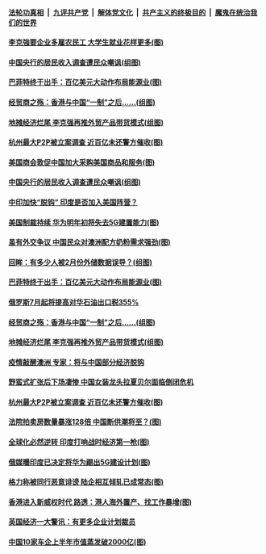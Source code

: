 

####  [法轮功真相](../../../../basic/blob/master/README.md?t=07070853) &nbsp;|&nbsp; [九评共产党](../../../../9ping.md/blob/master/README.md?t=07070853) &nbsp;|&nbsp; [解体党文化](../../../../jtdwh.md/blob/master/README.md?t=07070853)  &nbsp;|&nbsp; [共产主义的终极目的](../../../../gczydzjmd.md/blob/master/README.md?t=07070853) &nbsp;|&nbsp; [魔鬼在统治我们的世界](../../../../mgztzwmdsj.md/blob/master/README.md?t=07070853) 

#### [李克強要企业多雇农民工 大学生就业花样更多(图)](../pages/p5/938870.md?t=07070853) 

#### [中国央行的居民收入调查遭民众嘲讽(组图)](../pages/p5/938858.md?t=07070853) 

#### [巴菲特终于出手：百亿美元大动作布局能源业(图)](../pages/p5/938787.md?t=07070853) 

#### [经贸商之殇：香港与中国“一制”之后……(组图)](../pages/p5/938780.md?t=07070853) 

#### [地摊经济烂尾 李克强再推外贸产品带货模式(组图)](../pages/p5/938783.md?t=07070853) 

#### [杭州最大P2P被立案调查 近百亿未还警方催收(图)](../pages/p5/938754.md?t=07070853) 

#### [美国商会敦促中国加大采购美国商品和服务(图)](../pages/p5/938895.md?t=07070853) 

#### [中国央行的居民收入调查遭民众嘲讽(组图)](../pages/p5/938858.md?t=07070853) 

#### [中印加快“脱钩” 印度是否加入美国阵营？](../pages/p5/938851.md?t=07070853) 

#### [美国制裁持续 华为明年初将失去5G建置能力(图)](../pages/p5/938819.md?t=07070853) 

#### [虽有外交争议 中国民众对澳洲配方奶粉需求强劲(图)](../pages/p5/938805.md?t=07070853) 

#### [回眸：有多少人被2月份外储数据误导？(组图)](../pages/p5/938781.md?t=07070853) 

#### [巴菲特终于出手：百亿美元大动作布局能源业(图)](../pages/p5/938787.md?t=07070853) 

#### [俄罗斯7月起将提高对华石油出口税355%](../pages/p5/938786.md?t=07070853) 

#### [经贸商之殇：香港与中国“一制”之后……(组图)](../pages/p5/938780.md?t=07070853) 

#### [地摊经济烂尾 李克强再推外贸产品带货模式(组图)](../pages/p5/938783.md?t=07070853) 

#### [疫情敲醒澳洲 专家：将与中国部分经济脱钩](../pages/p5/938760.md?t=07070853) 

#### [野蛮式扩张后下场凄惨 中国女装龙头拉夏贝尔面临倒闭危机](../pages/p5/938756.md?t=07070853) 

#### [杭州最大P2P被立案调查 近百亿未还警方催收(图)](../pages/p5/938754.md?t=07070853) 

#### [法院拍卖房数量暴涨128倍 中国断供潮将至？(图)](../pages/p5/938685.md?t=07070853) 

#### [全球化必然逆转 印度打响战时经济第一枪(图)](../pages/p5/938684.md?t=07070853) 

#### [俄媒曝印度已决定将华为踢出5G建设计划(图)](../pages/p5/938699.md?t=07070853) 

#### [格力称被同行恶意诽谤 陆企相互倾轧已成常态(图)](../pages/p5/938696.md?t=07070853) 

#### [香港进入新威权时代 路透：港人海外置产、找工作暴增(图)](../pages/p5/938698.md?t=07070853) 

#### [英国经济一大警讯：有更多企业计划裁员](../pages/p5/938676.md?t=07070853) 

#### [中国10家车企上半年市值蒸发破2000亿(图)](../pages/p5/938675.md?t=07070853) 

